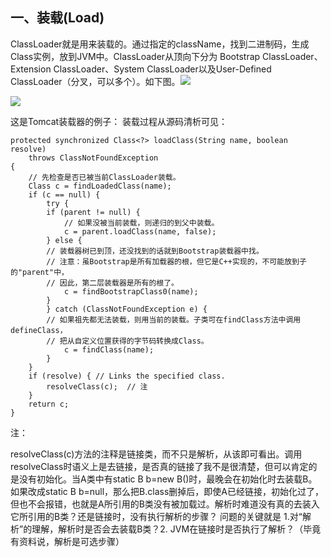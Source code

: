 ## 一、装载\(Load\)

ClassLoader就是用来装载的。通过指定的className，找到二进制码，生成Class实例，放到JVM中。ClassLoader从顶向下分为 Bootstrap ClassLoader、Extension ClassLoader、System ClassLoader以及User-Defined ClassLoader（分叉，可以多个）。如下图。![](http://www.ibm.com/developerworks/java/library/j-dclp1/clhierarchy.gif)

![](http://storage1.imgchr.com/ZuyTO.png)

这是Tomcat装载器的例子：
装载过程从源码清析可见：

```
protected synchronized Class<?> loadClass(String name, boolean resolve)
    throws ClassNotFoundException
{
    // 先检查是否已被当前ClassLoader装载。
    Class c = findLoadedClass(name);
    if (c == null) {
        try {
        if (parent != null) {
            // 如果没被当前装载，则递归的到父中装载。
            c = parent.loadClass(name, false);
        } else {
        // 装载器树已到顶，还没找到的话就到Bootstrap装载器中找。
        // 注意：虽Bootstrap是所有加载器的根，但它是C++实现的，不可能放到子的"parent"中，
        // 因此，第二层装载器是所有的根了。
            c = findBootstrapClass0(name);
        }
        } catch (ClassNotFoundException e) {
        // 如果祖先都无法装载，则用当前的装载。子类可在findClass方法中调用defineClass，
        // 把从自定义位置获得的字节码转换成Class。
            c = findClass(name);
        }
    }
    if (resolve) { // Links the specified class.
        resolveClass(c);  // 注
    }
    return c;
}
```

注：

resolveClass\(c\)方法的注释是链接类，而不只是解析，从该即可看出。调用resolveClass时语义上是去链接，是否真的链接了我不是很清楚，但可以肯定的是没有初始化。当A类中有static B b=new B\(\)时，最晚会在初始化时去装载B。如果改成static B b=null，那么把B.class删掉后，即使A已经链接，初始化过了，但也不会报错，也就是A所引用的B类没有被加载过。解析时难道没有真的去装入它所引用的B类？还是链接时，没有执行解析的步骤？ 问题的关键就是 1.对“解析”的理解，解析时是否会去装载B类？2. JVM在链接时是否执行了解析？（毕竟有资料说，解析是可选步骤）

